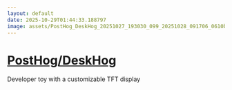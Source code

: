 ```yaml
---
layout: default
date: 2025-10-29T01:44:33.188797
image: assets/PostHog_DeskHog_20251027_193030_099_20251028_091706_0610b1--20251028T101715423--cropped.png
---
```


# [PostHog/DeskHog](https://github.com/PostHog/DeskHog/)

Developer toy with a customizable TFT display

